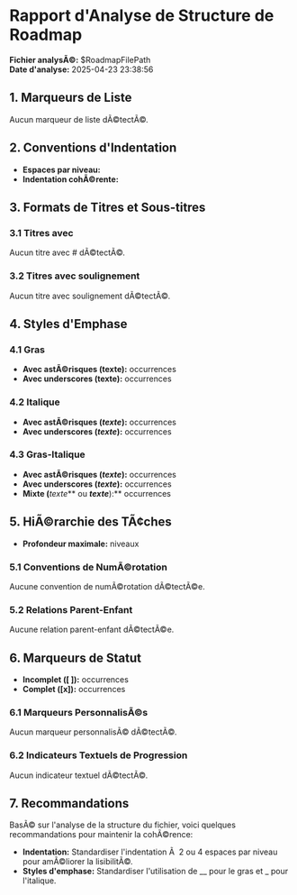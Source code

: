 ﻿# Rapport d'Analyse de Structure de Roadmap

**Fichier analysÃ©:** $RoadmapFilePath  
**Date d'analyse:** 2025-04-23 23:38:56

## 1. Marqueurs de Liste
Aucun marqueur de liste dÃ©tectÃ©.

## 2. Conventions d'Indentation

- **Espaces par niveau:** 
- **Indentation cohÃ©rente:** 

## 3. Formats de Titres et Sous-titres

### 3.1 Titres avec #
Aucun titre avec # dÃ©tectÃ©.

### 3.2 Titres avec soulignement
Aucun titre avec soulignement dÃ©tectÃ©.

## 4. Styles d'Emphase

### 4.1 Gras

- **Avec astÃ©risques (**texte**):**  occurrences
- **Avec underscores (__texte__):**  occurrences

### 4.2 Italique

- **Avec astÃ©risques (*texte*):**  occurrences
- **Avec underscores (_texte_):**  occurrences

### 4.3 Gras-Italique

- **Avec astÃ©risques (***texte***):**  occurrences
- **Avec underscores (___texte___):**  occurrences
- **Mixte (**_texte_** ou _**texte**_):**  occurrences

## 5. HiÃ©rarchie des TÃ¢ches

- **Profondeur maximale:**  niveaux

### 5.1 Conventions de NumÃ©rotation
Aucune convention de numÃ©rotation dÃ©tectÃ©e.

### 5.2 Relations Parent-Enfant
Aucune relation parent-enfant dÃ©tectÃ©e.

## 6. Marqueurs de Statut

- **Incomplet ([ ]):**  occurrences
- **Complet ([x]):**  occurrences

### 6.1 Marqueurs PersonnalisÃ©s
Aucun marqueur personnalisÃ© dÃ©tectÃ©.

### 6.2 Indicateurs Textuels de Progression
Aucun indicateur textuel dÃ©tectÃ©.

## 7. Recommandations

BasÃ© sur l'analyse de la structure du fichier, voici quelques recommandations pour maintenir la cohÃ©rence:
- **Indentation:** Standardiser l'indentation Ã  2 ou 4 espaces par niveau pour amÃ©liorer la lisibilitÃ©.
- **Styles d'emphase:** Standardiser l'utilisation de __ pour le gras et _ pour l'italique.
